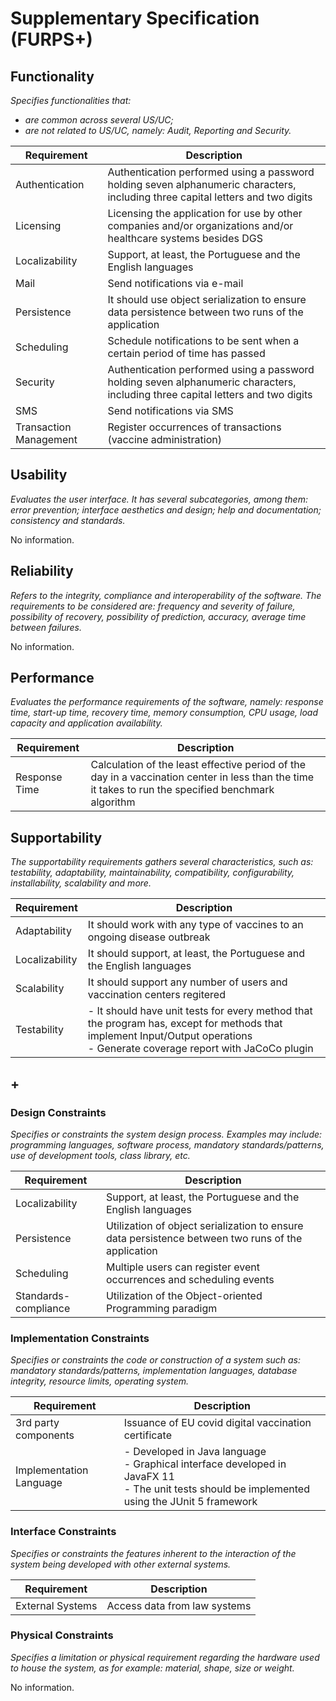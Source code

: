 # Supplementary Specification (FURPS+)

## Functionality

_Specifies functionalities that:_

- _are common across several US/UC;_
- _are not related to US/UC, namely: Audit, Reporting and Security._

| Requirement            | Description                                                                                                                     |
|------------------------|---------------------------------------------------------------------------------------------------------------------------------|
| Authentication         | Authentication performed using a password holding seven alphanumeric characters, including three capital letters and two digits |
| Licensing              | Licensing the application for use by other companies and/or organizations and/or healthcare systems besides DGS                 |
| Localizability         | Support, at least, the Portuguese and the English languages                                                                     |
| Mail                   | Send notifications via e-mail                                                                                                   |
| Persistence            | It should use object serialization to ensure data persistence between two runs of the application                               |
| Scheduling             | Schedule notifications to be sent when a certain period of time has passed                                                      |
| Security               | Authentication performed using a password holding seven alphanumeric characters, including three capital letters and two digits |
| SMS                    | Send notifications via SMS                                                                                                      |
| Transaction Management | Register occurrences of transactions (vaccine administration)                                                                   |



## Usability

_Evaluates the user interface. It has several subcategories,
among them: error prevention; interface aesthetics and design; help and
documentation; consistency and standards._


No information.

## Reliability
_Refers to the integrity, compliance and interoperability of the software. The requirements to be considered are: frequency and severity of failure, possibility of recovery, possibility of prediction, accuracy, average time between failures._


No information.

## Performance
_Evaluates the performance requirements of the software, namely: response time, start-up time, recovery time, memory consumption, CPU usage, load capacity and application availability._


| Requirement   | Description                                                                                                                                          |
|---------------|------------------------------------------------------------------------------------------------------------------------------------------------------|
| Response Time | Calculation of the least effective period of the day in a vaccination center in less than the time it takes to run the specified benchmark algorithm |


## Supportability
_The supportability requirements gathers several characteristics, such as:
testability, adaptability, maintainability, compatibility,
configurability, installability, scalability and more._


| Requirement    | Description                                                                                                                                                                     |
|----------------|---------------------------------------------------------------------------------------------------------------------------------------------------------------------------------|
| Adaptability   | It should work with any type of vaccines to an ongoing disease outbreak                                                                                                         |
| Localizability | It should support, at least, the Portuguese and the English languages                                                                                                           |
| Scalability    | It should support any number of users and vaccination centers regitered                                                                                                         |
| Testability    | - It should have unit tests for every method that the program has, except for methods that implement Input/Output operations <br/>- Generate coverage report with JaCoCo plugin |


## +

### Design Constraints

_Specifies or constraints the system design process. Examples may include: programming languages, software process, mandatory standards/patterns, use of development tools, class library, etc._


| Requirement          | Description                                                                                        |
|----------------------|----------------------------------------------------------------------------------------------------|
| Localizability       | Support, at least, the Portuguese and the English languages                                        |
| Persistence          | Utilization of object serialization to ensure data persistence between two runs of the application |
| Scheduling           | Multiple users can register event occurrences and scheduling events                                |
| Standards-compliance | Utilization of the Object-oriented Programming paradigm                                            |


### Implementation Constraints

_Specifies or constraints the code or construction of a system such as: mandatory standards/patterns, implementation languages,
database integrity, resource limits, operating system._


| Requirement             | Description                                                                                                                                            |
|-------------------------|--------------------------------------------------------------------------------------------------------------------------------------------------------|
| 3rd party components    | Issuance of EU covid digital vaccination certificate                                                                                                   |
| Implementation Language | - Developed in Java language <br/>- Graphical interface developed in JavaFX 11 <br/>- The unit tests should be implemented using the JUnit 5 framework |


### Interface Constraints
_Specifies or constraints the features inherent to the interaction of the
system being developed with other external systems._

| Requirement       | Description                  |
|-------------------|------------------------------|
| External Systems  | Access data from law systems |

### Physical Constraints

_Specifies a limitation or physical requirement regarding the hardware used to house the system, as for example: material, shape, size or weight._

No information.